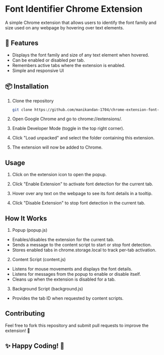 # Font Identifier Chrome Extension

A simple Chrome extension that allows users to identify the font family and size used on any webpage by hovering over text elements.

## 🚀 Features
- Displays the font family and size of any text      element when hovered.
- Can be enabled or disabled per tab.
- Remembers active tabs where the extension is enabled.
- Simple and responsive UI


## 📦 Installation

1. Clone the repository
   ```bash
   git clone https://github.com/manikandan-1704/chrome-extension-font-identifier.git
    ```
2. Open Google Chrome and go to chrome://extensions/.

3. Enable Developer Mode (toggle in the top right corner).

4. Click "Load unpacked" and select the folder containing this extension.

5. The extension will now be added to Chrome.

##  Usage

1. Click on the extension icon to open the popup.

2. Click "Enable Extension" to activate font detection for the current tab.

3. Hover over any text on the webpage to see its font details in a tooltip.

4. Click "Disable Extension" to stop font detection in the current tab.

##  How It Works

1. Popup (popup.js)

- Enables/disables the extension for the current tab.
- Sends a message to the content script to start or stop font detection.
- Stores enabled tabs in chrome.storage.local to track per-tab activation.

2. Content Script (content.js)

- Listens for mouse movements and displays the font details.
- Listens for messages from the popup to enable or disable itself.
- Cleans up when the extension is disabled for a tab.

3. Background Script (background.js)
- Provides the tab ID when requested by content scripts.

## Contributing

Feel free to fork this repository and submit pull requests to improve the extension! 🚀


## ✨ Happy Coding! 🚀
